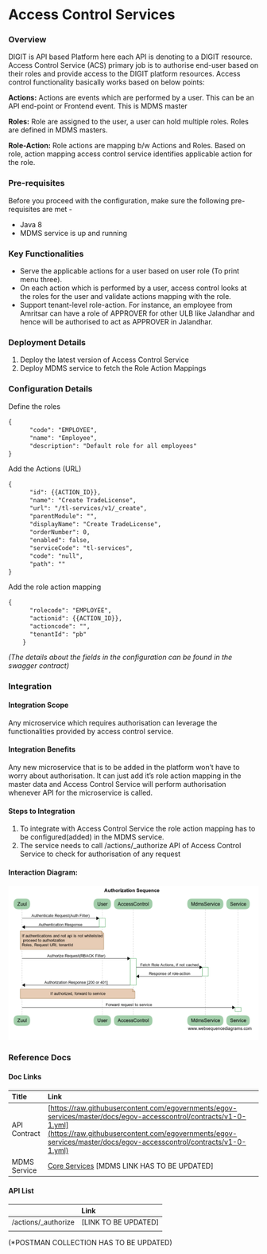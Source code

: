 # Access Control Services

### Overview <a id="Overview"></a>

DIGIT is API based Platform here each API is denoting to a DIGIT resource. Access Control Service \(ACS\) primary job is to authorise end-user based on their roles and provide access to the DIGIT platform resources. Access control functionality basically works based on below points:

**Actions:** Actions are events which are performed by a user. This can be an API end-point or Frontend event. This is MDMS master

**Roles:** Role are assigned to the user, a user can hold multiple roles. Roles are defined in MDMS masters.

**Role-Action:** Role actions are mapping b/w Actions and Roles. Based on role, action mapping access control service identifies applicable action for the role.

### Pre-requisites <a id="Pre-requisites"></a>

Before you proceed with the configuration, make sure the following pre-requisites are met -

* Java 8
*  MDMS service is up and running

### Key Functionalities <a id="Key-Functionalities"></a>

* Serve the applicable actions for a user based on user role \(To print menu three\).
* On each action which is performed by a user, access control looks at the roles for the user and validate actions mapping with the role.
* Support tenant-level role-action. For instance, an employee from Amritsar can have a role of APPROVER for other ULB like Jalandhar and hence will be authorised to act as APPROVER in Jalandhar.

### Deployment Details <a id="Deployment-Details"></a>

1. Deploy the latest version of Access Control Service
2. Deploy MDMS service to fetch the Role Action Mappings

### Configuration Details <a id="Configuration-Details"></a>

Define the roles 

```text
{
      "code": "EMPLOYEE",
      "name": "Employee",
      "description": "Default role for all employees"
}
```

Add the Actions \(URL\) 

```text
{
      "id": {{ACTION_ID}},
      "name": "Create TradeLicense",
      "url": "/tl-services/v1/_create",
      "parentModule": "",
      "displayName": "Create TradeLicense",
      "orderNumber": 0,
      "enabled": false,
      "serviceCode": "tl-services",
      "code": "null",
      "path": ""
}
```

Add the role action mapping

```text
{
      "rolecode": "EMPLOYEE",
      "actionid": {{ACTION_ID}},
      "actioncode": "",
      "tenantId": "pb"
    }
```

_\(The details about the fields in the configuration can be found in the swagger contract\)_

### Integration <a id="Integration"></a>

#### Integration Scope <a id="Integration-Scope"></a>

Any microservice which requires authorisation can leverage the functionalities provided by access control service.

#### Integration Benefits <a id="Integration-Benefits"></a>

Any new microservice that is to be added in the platform won’t have to worry about authorisation. It can just add it’s role action mapping in the master data and Access Control Service will perform authorisation whenever API for the microservice is called.

#### Steps to Integration <a id="Steps-to-Integration"></a>

1. To integrate with Access Control Service the role action mapping has to be configured\(added\) in the MDMS service.
2. The service needs to call /actions/\_authorize API of Access Control Service to check for authorisation of any request

#### Interaction Diagram:  <a id="Interaction-Diagram:"></a>

![](../../../.gitbook/assets/image%20%2878%29.png)

### Reference Docs <a id="Reference-Docs"></a>

#### Doc Links <a id="Doc-Links"></a>

| **Title**  | **Link** |
| :--- | :--- |
|  API Contract |  [https://raw.githubusercontent.com/egovernments/egov-services/master/docs/egov-accesscontrol/contracts/v1-0-1.yml](https://raw.githubusercontent.com/egovernments/egov-services/master/docs/egov-accesscontrol/contracts/v1-0-1.yml) |
|  MDMS Service | [Core Services](https://digit-discuss.atlassian.net/wiki/spaces/DD/pages/647299090/Core+Services)  \[MDMS LINK HAS TO BE UPDATED\] |

#### API List <a id="API-List"></a>

|  | **Link** |
| :--- | :--- |
|  /actions/\_authorize |  \[LINK TO BE UPDATED\] |
|  |  |

\(\*POSTMAN COLLECTION HAS TO BE UPDATED\)

